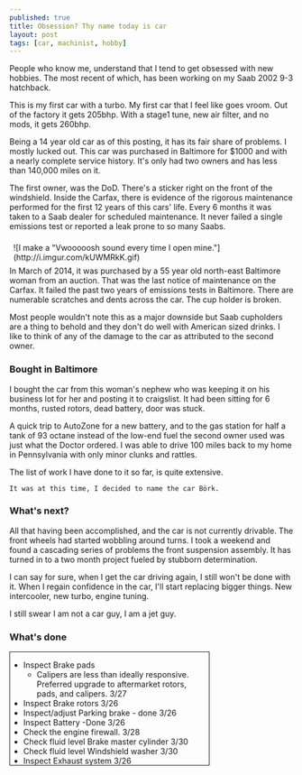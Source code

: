 ```yaml
---
published: true
title: Obsession? Thy name today is car
layout: post
tags: [car, machinist, hobby]
---
```


People who know me, understand that I tend to get obsessed with new hobbies. The most recent of which, has been working on my Saab 2002 9-3 hatchback.

This is my first car with a turbo. My first car that I feel like goes vroom. Out of the factory it gets 205bhp. With a stage1 tune, new air filter, and no mods, it gets 260bhp.

Being a 14 year old car as of this posting, it has its fair share of problems. I mostly lucked out. This car was purchased in Baltimore for $1000 and with a nearly complete service history. It's only had two owners and has less than 140,000 miles on it.

The first owner, was the DoD. There's a sticker right on the front of the windshield. Inside the Carfax, there is evidence of the rigorous maintenance performed for the first 12 years of this cars' life. Every 6 months it was taken to a Saab dealer for scheduled maintenance. It never failed a single emissions test or reported a leak prone to so many Saabs.


<div style="float: right ;margin: 7px">
![I make a "Vwooooosh sound every time I open mine."](http://i.imgur.com/kUWMRkK.gif)
</div>

In March of 2014, it was purchased by a 55 year old north-east Baltimore woman from an auction. That was the last notice of maintenance on the Carfax. It failed the past two years of emissions tests in Baltimore. There are numerable scratches and dents across the car. The cup holder is broken.

Most people wouldn't note this as a major downside but Saab cupholders are a thing to behold and they don't do well with American sized drinks.
I like to think of any of the damage to the car as attributed to the second owner.


### Bought in Baltimore
I bought the car from this woman's nephew who was keeping it on his business lot for her and posting it to craigslist. It had been sitting for 6 months, rusted rotors, dead battery, door was stuck.

A quick trip to AutoZone for a new battery, and to the gas station for half a tank of 93 octane instead of the low-end fuel the second owner used was just what the Doctor ordered. I was able to drive 100 miles back to my home in Pennsylvania with only minor clunks and rattles.

The list of work I have done to it so far, is quite extensive.

`It was at this time, I decided to name the car Börk.`

### What's next?
All that having been accomplished, and the car is not currently drivable. The front wheels had started wobbling around turns. I took a weekend and found a cascading series of problems the front suspension assembly. It has turned in to a two month project fueled by stubborn determination.

I can say for sure, when I get the car driving again, I still won't be done with it. When I regain confidence in the car, I'll start replacing bigger things. New intercooler, new turbo, engine tuning.

I still swear I am not a car guy, I am a jet guy.


### What's done
<div style="align=center;height: 200px;width: 70%;border: 1px solid;overflow: auto">
<ul>
    <li> Inspect Brake pads
        <ul>
            <li> Calipers are less than ideally responsive. Preferred upgrade to aftermarket rotors, pads, and calipers. 3/27
        </ul>
    <li> Inspect Brake rotors 3/26
    <li> Inspect/adjust Parking brake - done 3/26
    <li> Inspect Battery -Done 3/26
    <li> Check the engine firewall. 3/28
    <li> Check fluid level Brake master cylinder 3/30
    <li> Check fluid level Windshield washer 3/30
    <li> Inspect Exhaust system 3/26
    <li> Inspect Seat belts 3/26
    <li> Inspect Automatic transmission fluid 3/27
    <li> Replace Cabin air filter - Done recently by technicians
    <li> Perform Road test 3/26
    <li> Inspect Supplemental Restraint System (SRS) - How would I even check this?? 3/28
    <li> Check backup lights 3/29
    <li> Check the car doesn’t move forward or backward while parking brake is engaged. 3/29
    <li> Headlights & fog lights
        <ul>
            <li> Driver side brake light stuck on. (flicked it, all better!) 3/30
            <li> Replaced Headlight relay, high-beams work now 4/10
        </ul>
    <li> Inspect Coolant 3/31
    <li> Get AM/FM bluetooth transmitter to fill cigarette plug. 3/31
    <li> Properly affix the tag to the car. - Currently Ziptied
        <ul>
            <li>(nothing wrong with zipties), keeping this fix.</li>
        </ul>
    <li> Check Wiper/fluid 3/30 - (need to unclog passenger side, but passable)
    <li> Change Airfilter  3/31
    <li> Replace Sparkplugs 3/31 - Manual says 0.95mm, internet says 1mm gap, take pictures.
    <li> Install new oil cap 3/31
    <li> Adjust Headlights & fog lights 3/31
    <li> Clean A/C drain hose. Condensation drains. - Drips as normally expected.
    <li> Check License Plate Lamp
    <li> Inspect/rotate Wheels & tires  4/6
        <ul>
            <li> Tires inspected, are crap. Added to the “desires” list.
            <li> Tested by driving relatively hard on them.
        <ul>
    <li> Driver side high beam bulb out.  -replaced Relay 4/11
    <li> Inspect Brake lines, hoses & connections 4/11
    <li> SID buttons are sticky. - Through use, slowly becoming unstuck. 4/12
    <li> Replace Oil filter 4/22
    <li> Plug is round. Need to get it off.
    <li> Change Engine oil 4L 4/22
    <li> PCV valve 4/22
    <li> Zipties holding the muffler on to the car, replace with metal zipties. 5/14/2016
    <li> Plastic ones are holding on just fine.
    <li> Inspect Steering operation, tie rod ends, steering gearbox & boots 5/19, needs repair
    <li> Replace Shocks. 5/31
    <li> New Rotors and brakes. 100% complete 5/31
    <li> 5/14/2016 Front rotors and brakes done. Rear, coming up.
    <li> Replace Ball joints tie-rod ends 6/10
    <li> Replace Control Arms/bushings 6/10
</ul>
</div>
